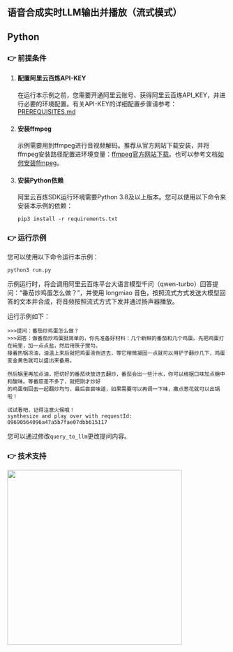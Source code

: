 [comment]: # (title and brief introduction of the sample)
## 语音合成实时LLM输出并播放（流式模式）
## Python

[comment]: # (prerequisites)
### :point_right: 前提条件

1. #### 配置阿里云百炼API-KEY

    在运行本示例之前，您需要开通阿里云账号、获得阿里云百炼API_KEY，并进行必要的环境配置。有关API-KEY的详细配置步骤请参考：[PREREQUISITES.md](../../../../PREREQUISITES.md)

1. #### 安装ffmpeg

    示例需要用到ffmpeg进行音视频解码。推荐从官方网站下载安装，并将ffmpeg安装路径配置进环境变量：[ffmpeg官方网站下载](https://www.ffmpeg.org/download.html)。也可以参考文档[如何安装ffmpeg](../../../docs/QA/ffmpeg.md)。

1. #### 安装Python依赖

    阿里云百炼SDK运行环境需要Python 3.8及以上版本。您可以使用以下命令来安装本示例的依赖：
    ```commandline
    pip3 install -r requirements.txt
    ```

[comment]: # (how to run the sample and expected results)
### :point_right: 运行示例
您可以使用以下命令运行本示例：

```commandline
python3 run.py
```

示例运行时，将会调用阿里云百炼平台大语言模型千问（qwen-turbo）回答提问：“番茄炒鸡蛋怎么做？”，并使用 longmiao 音色，按照流式方式发送大模型回答的文本并合成，将音频按照流式方式下发并通过扬声器播放。

运行示例如下：
```
>>>提问：番茄炒鸡蛋怎么做？
>>>回答：做番茄炒鸡蛋挺简单的，你先准备好材料：几个新鲜的番茄和几个鸡蛋。先把鸡蛋打在碗里，加一点点盐，然后用筷子搅匀。
接着热锅凉油，油温上来后就把鸡蛋液倒进去，等它稍微凝固一点就可以用铲子翻炒几下，鸡蛋变金黄色就可以盛出来备用。
                                                            
然后锅里再加点油，把切好的番茄块放进去翻炒，番茄会出一些汁水，你可以根据口味加点糖中和酸味。等番茄差不多了，就把刚才炒好
的鸡蛋倒回去一起翻炒均匀，最后尝尝味道，如果需要可以再调一下味，撒点葱花就可以出锅啦！

试试看吧，记得注意火候哦！                                                                                              synthesize and play over with requestId:  09690564096a47a5b7fae07dbb615117 
```

您可以通过修改`query_to_llm`更改提问内容。

[comment]: # (technical support of the sample)
### :point_right: 技术支持
<img src="https://dashscope.oss-cn-beijing.aliyuncs.com/samples/audio/group.png" width="400"/>
